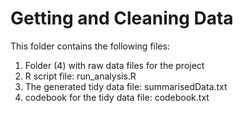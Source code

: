 # Getting and Cleaning Data #

This folder contains the following files:
 1. Folder (4) with raw data files for the project
 2. R script file: run_analysis.R
 3. The generated tidy data file: summarisedData.txt
 4. codebook for the tidy data file: codebook.txt
